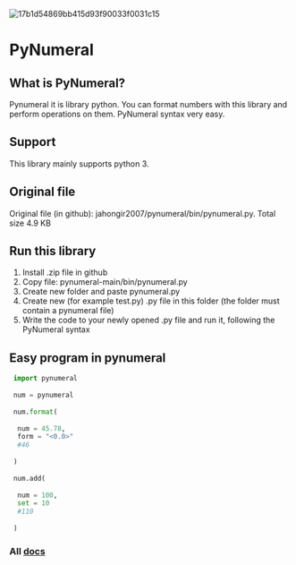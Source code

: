 ![17b1d54869bb415d93f90033f0031c15](https://user-images.githubusercontent.com/69193276/115025027-499cbd00-9eda-11eb-8d01-3876d03d87be.png)
# PyNumeral 
## What is PyNumeral? 
Pynumeral it is library python. You can format numbers with this library and perform operations on them. PyNumeral syntax very easy.
## Support
This library mainly supports python 3.
## Original file
Original file (in github): jahongir2007/pynumeral/bin/pynumeral.py. Total size 4.9 KB
## Run this library
1. Install .zip file in github
2. Copy file: pynumeral-main/bin/pynumeral.py
3. Create new folder and paste pynumeral.py
4. Create new (for example test.py) .py file in this folder (the folder must contain a pynumeral file)
5. Write the code to your newly opened .py file and run it, following the PyNumeral syntax
## Easy program in pynumeral
```python
 import pynumeral
 
 num = pynumeral
 
 num.format(
 
  num = 45.78,
  form = "<0.0>"
  #46
  
 )
 
 num.add(
 
  num = 100,
  set = 10
  #110
  
 )
```
### All [docs](https://jahongir2007.github.io/pynumeral/)
